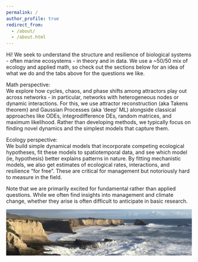 ```yaml
---
permalink: /
author_profile: true
redirect_from: 
  - /about/
  - /about.html
---
```

Hi! We seek to understand the structure and resilience of biological systems - often marine ecosystems - in theory and in data. We use a ~50/50 mix of ecology and applied math, so check out the sections below for an idea of what we do and the tabs above for the questions we like.
<!-- We’re a new lab in a (quite quantitative) Biology department, and right next to the Math and Computer Science departments at UMD College Park. -->

Math perspective: \
We explore how cycles, chaos, and phase shifts among attractors play out across networks - in particular, networks with heterogeneous nodes or dynamic interactions. For this, we use attractor reconstruction (aka Takens theorem) and Gaussian Processes (aka ‘deep’ ML) alongside classical approaches like ODEs, integrodifference DEs, random matrices, and maximum likelihood. Rather than developing methods, we typically focus on finding novel dynamics and the simplest models that capture them.


Ecology perspective: \
We build simple dynamical models that incorporate competing ecological hypotheses, fit these models to spatiotemporal data, and see which model (ie, hypothesis) better explains patterns in nature. By fitting mechanistic models, we also get estimates of ecological rates, interactions, and resilience “for free”. These are critical for management but notoriously hard to measure in the field. 

Note that we are primarily excited for fundamental rather than applied questions. While we often find insights into management and climate change, whether they arise is often difficult to anticipate in basic research.


![](/files/7D289825-13D6-4A05-AB4D-4A48BDA6C7C4_1_201_a.jpeg)

